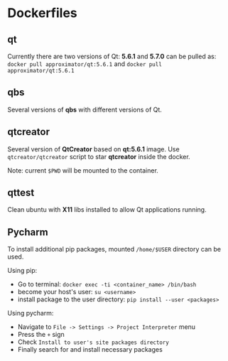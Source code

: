 # Dockerfiles

## qt

Currently there are two versions of Qt: **5.6.1** and **5.7.0** can be pulled
as: `docker pull approximator/qt:5.6.1` and `docker pull approximator/qt:5.6.1`

## qbs

Several versions of **qbs** with different versions of Qt.

## qtcreator

Several version of **QtCreator** based on **qt:5.6.1** image.
Use `qtcreator/qtcreator` script to star **qtcreator** inside the docker.

Note: current `$PWD` will be mounted to the container.

## qttest

Clean ubuntu with **X11** libs installed to allow Qt applications running.

## Pycharm

To install additional pip packages, mounted `/home/$USER` directory
can be used.

Using pip:

- Go to terminal: `docker exec -ti <container_name> /bin/bash`
- become your host's user: `su <username>`
- install package to the user directory: `pip install --user <packages>`

Using pycharm:

- Navigate to `File -> Settings -> Project Interpreter` menu
- Press the `+` sign
- Check `Install to user's site packages directory`
- Finally search for and install necessary packages
